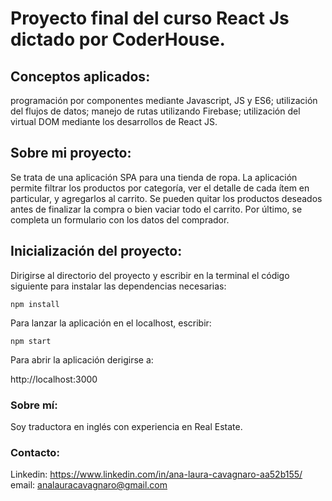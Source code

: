 # Proyecto final del curso React Js dictado por CoderHouse.


## Conceptos aplicados: 

programación por componentes mediante Javascript, JS y ES6; utilización del flujos de datos; manejo de rutas utilizando Firebase; utilización del virtual DOM mediante los desarrollos de React JS. 


## Sobre mi proyecto: 

Se trata de una aplicación SPA para una tienda de ropa. La aplicación permite filtrar los productos por categoría, ver el detalle de cada ítem en particular, y agregarlos al carrito. Se pueden quitar los productos deseados antes de finalizar la compra o bien vaciar todo el carrito. Por último, se completa un formulario con los datos del comprador.

## Inicialización del proyecto:

Dirigirse al directorio del proyecto y escribir en la terminal el código siguiente para instalar las dependencias necesarias:


`npm install `
    


Para lanzar la aplicación en el localhost, escribir: 


` npm start `


Para abrir la aplicación derigirse a:

http://localhost:3000


### Sobre mí: 

Soy traductora en inglés con experiencia en Real Estate. 

### Contacto: 

Linkedin: https://www.linkedin.com/in/ana-laura-cavagnaro-aa52b155/  
email: analauracavagnaro@gmail.com



